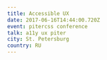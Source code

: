 ```yaml
---
title: Accessible UX
date: 2017-06-16T14:44:00.720Z
event: pitercss conference
talk: a11y ux piter
city: St. Petersburg
country: RU
---
```


